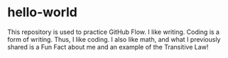 # hello-world
This repository is used to practice GitHub Flow.
I like writing. Coding is a form of writing. Thus, I like coding. 
I also like math, and what I previously shared is a Fun Fact about me and an example of the Transitive Law!
